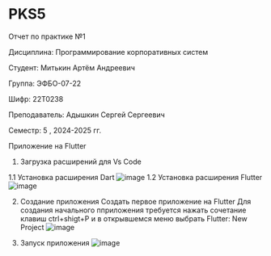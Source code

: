 # PKS5
Отчет по практике №1

Дисциплина: Программирование корпоративных систем

Студент: Митькин Артём Андреевич

Группа: ЭФБО-07-22

Шифр: 22Т0238

Преподаватель: Адышкин Сергей Сергеевич

Семестр: 5 , 2024-2025 гг.

Приложение на Flutter

1. Загрузка расширений для Vs Code
   
1.1 Установка расширения Dart ![image](https://github.com/user-attachments/assets/770c2932-e050-42d3-ac43-26b1e7569beb)
1.2 Установка расширения Flutter ![image](https://github.com/user-attachments/assets/973505a0-e32d-400a-a02f-beff8fedc671)

2. Создание приложения
Создать первое приложение на Flutter Для создания начального пприложения требуется нажать сочетание клавиш ctrl+shigt+P и в открывшемся меню выбрать Flutter: New Project
![image](https://github.com/user-attachments/assets/12e5bf3e-170e-4979-97ba-c3da9e44e44a)

3. Запуск приложения
![image](https://github.com/user-attachments/assets/9d3658ae-9662-446b-9e0a-b5c87a12b788)
